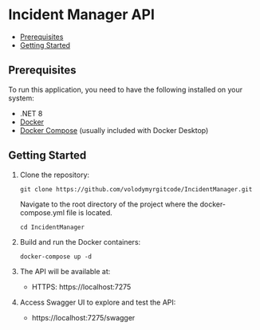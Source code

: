 # Incident Manager API

- [Prerequisites](#prerequisites)
- [Getting Started](#getting-started)

## Prerequisites

To run this application, you need to have the following installed on your system:
- .NET 8
- [Docker](https://www.docker.com/get-started)
- [Docker Compose](https://docs.docker.com/compose/install/) (usually included with Docker Desktop)

## Getting Started

1. Clone the repository:
   ```
   git clone https://github.com/volodymyrgitcode/IncidentManager.git
   ```
   Navigate to the root directory of the project where the docker-compose.yml file is located.
   ```
   cd IncidentManager
   ```
2. Build and run the Docker containers:
   ```
   docker-compose up -d
   ```

3. The API will be available at:
   - HTTPS: https://localhost:7275

4. Access Swagger UI to explore and test the API:
   - https://localhost:7275/swagger